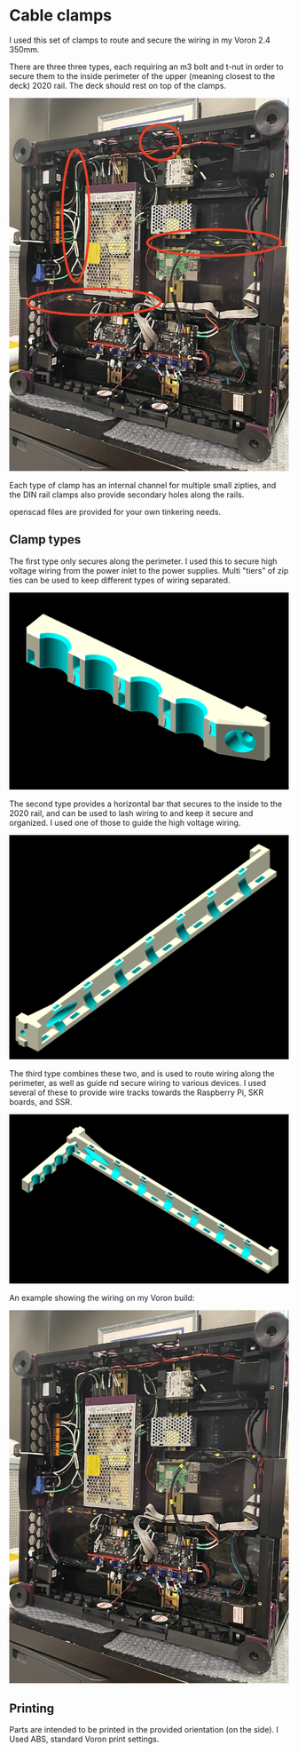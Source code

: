 # Cable clamps

I used this set of clamps to route and secure the wiring in my Voron 2.4 350mm.

There are three three types, each requiring an m3 bolt and t-nut in order to secure them to the inside perimeter of the upper (meaning closest to the deck) 2020 rail. The deck should rest on top of the clamps.

![Example installation](Images/annotated.jpg)

Each type of clamp has an internal channel for multiple small zipties, and the DIN rail clamps also provide secondary holes along the rails.

openscad files are provided for your own tinkering needs.


## Clamp types

The first type only secures along the perimeter. I used this to secure high voltage wiring from the power inlet to the power supplies. Multi "tiers" of zip ties can be used to keep different types of wiring separated.

![Clamp](Images/edge-clamp.png)

The second type provides a horizontal bar that secures to the inside to the 2020 rail, and can be used to lash wiring to and keep it secure and organized. I used one of those to guide the high voltage wiring.

![Horizontal bar](Images/cable-mount.png)

The third type combines these two, and is used to route wiring along the perimeter, as well as guide nd secure wiring to various devices. I used several of these to provide wire tracks towards the Raspberry Pi, SKR boards, and SSR.

![Combination](Images/combination.png)

An example showing the wiring on my Voron build:

![Dressed wiring](Images/dressed.jpg)


## Printing

Parts are intended to be printed in the provided orientation (on the side). I Used ABS, standard Voron print settings.

